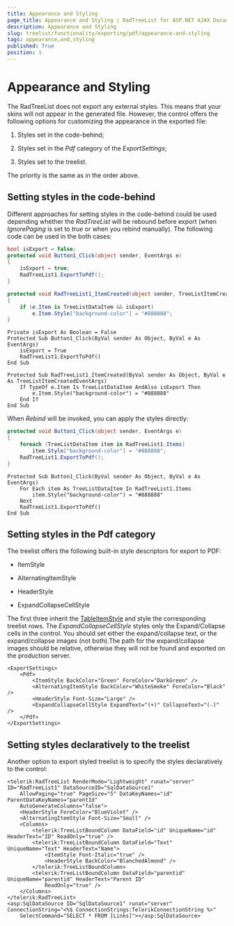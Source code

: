 ```yaml
---
title: Appearance and Styling
page_title: Appearance and Styling | RadTreeList for ASP.NET AJAX Documentation
description: Appearance and Styling
slug: treelist/functionality/exporting/pdf/appearance-and-styling
tags: appearance,and,styling
published: True
position: 1
---
```


# Appearance and Styling



The RadTreeList does not export any external styles. This means that your skins will not appear in the generated file. However, the control offers the following options for customizing the appearance in the exported file:

1. Styles set in the code-behind;

1. Styles set in the *Pdf* category of the *ExportSettings*;

1. Styles set to the treelist.

The priority is the same as in the order above.

## Setting styles in the code-behind

Different approaches for setting styles in the code-behind could be used depending whether the *RadTreeList* will be rebound before export (when *IgnorePaging* is set to *true* or when you rebind manually). The following code can be used in the both cases:



````C#
bool isExport = false;
protected void Button1_Click(object sender, EventArgs e)
{
	isExport = true;
	RadTreeList1.ExportToPdf();
}

protected void RadTreeList1_ItemCreated(object sender, TreeListItemCreatedEventArgs e)
{
	if (e.Item is TreeListDataItem && isExport)
		e.Item.Style["background-color"] = "#888888";
}
````
````VB.NET
Private isExport As Boolean = False
Protected Sub Button1_Click(ByVal sender As Object, ByVal e As EventArgs)
	isExport = True
	RadTreeList1.ExportToPdf()
End Sub

Protected Sub RadTreeList1_ItemCreated(ByVal sender As Object, ByVal e As TreeListItemCreatedEventArgs)
	If TypeOf e.Item Is TreeListDataItem AndAlso isExport Then
		e.Item.Style("background-color") = "#888888"
	End If
End Sub
````


When *Rebind* will be invoked, you can apply the styles directly:



````C#
protected void Button1_Click(object sender, EventArgs e)
{
	foreach (TreeListDataItem item in RadTreeList1.Items)
		item.Style["background-color"] = "#888888";
	RadTreeList1.ExportToPdf();
}
````
````VB.NET
Protected Sub Button1_Click(ByVal sender As Object, ByVal e As EventArgs)
	For Each item As TreeListDataItem In RadTreeList1.Items
		item.Style("background-color") = "#888888"
	Next
	RadTreeList1.ExportToPdf()
End Sub
````


## Setting styles in the Pdf category

The treelist offers the following built-in style descriptors for export to PDF:

* ItemStyle

* AlternatingItemStyle

* HeaderStyle

* ExpandCollapseCellStyle

The first three inherit the [TableItemStyle](https://msdn.microsoft.com/en-us/library/system.web.ui.webcontrols.tableitemstyle.aspx) and style the corresponding treelist rows. The *ExpandCollapseCellStyle* styles only the Expand/Collapse cells in the control. You should set either the expand/collapse text, or the expand/collapse images (not both).The path for the expand/collapse images should be relative, otherwise they will not be found and exported on the production server.

````ASPNET
<ExportSettings>
	<Pdf>
		<ItemStyle BackColor="Green" ForeColor="DarkGreen" />
		<AlternatingItemStyle BackColor="WhiteSmoke" ForeColor="Black" />
		<HeaderStyle Font-Size="Large" />
		<ExpandCollapseCellStyle ExpandText="(+)" CollapseText="(-)" />
	</Pdf>
</ExportSettings> 
````



## Setting styles declaratively to the treelist

Another option to export styled treelist is to specify the styles declaratively to the control:

````ASPNET
<telerik:RadTreeList RenderMode="Lightweight" runat="server" ID="RadTreeList1" DataSourceID="SqlDataSource1"
	AllowPaging="true" PageSize="5" DataKeyNames="id" ParentDataKeyNames="parentId"
	AutoGenerateColumns="false">
	<HeaderStyle ForeColor="BlueViolet" />
	<AlternatingItemStyle Font-Size="Small" />
	<Columns>
		<telerik:TreeListBoundColumn DataField="id" UniqueName="id" HeaderText="ID" ReadOnly="true" />
		<telerik:TreeListBoundColumn DataField="Text" UniqueName="Text" HeaderText="Name">
			<ItemStyle Font-Italic="true" />
			<HeaderStyle BackColor="BlanchedAlmond" />
		</telerik:TreeListBoundColumn>
		<telerik:TreeListBoundColumn DataField="parentid" UniqueName="parentid" HeaderText="Parent ID"
			ReadOnly="true" />
	</Columns>
</telerik:RadTreeList>        
<asp:SqlDataSource ID="SqlDataSource1" runat="server" ConnectionString="<%$ ConnectionStrings:TelerikConnectionString %>"
	SelectCommand="SELECT * FROM [Links]"></asp:SqlDataSource>
````


